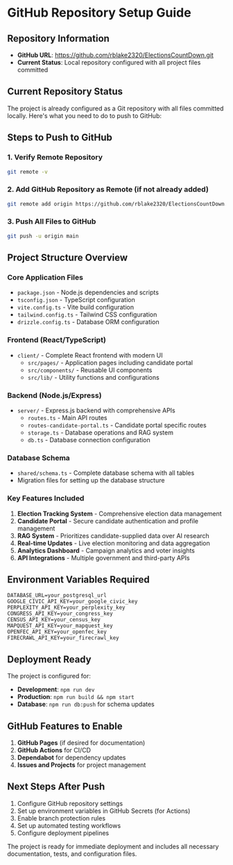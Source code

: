 # GitHub Repository Setup Guide

## Repository Information
- **GitHub URL**: https://github.com/rblake2320/ElectionsCountDown.git
- **Current Status**: Local repository configured with all project files committed

## Current Repository Status
The project is already configured as a Git repository with all files committed locally. Here's what you need to do to push to GitHub:

## Steps to Push to GitHub

### 1. Verify Remote Repository
```bash
git remote -v
```

### 2. Add GitHub Repository as Remote (if not already added)
```bash
git remote add origin https://github.com/rblake2320/ElectionsCountDown.git
```

### 3. Push All Files to GitHub
```bash
git push -u origin main
```

## Project Structure Overview

### Core Application Files
- `package.json` - Node.js dependencies and scripts
- `tsconfig.json` - TypeScript configuration
- `vite.config.ts` - Vite build configuration
- `tailwind.config.ts` - Tailwind CSS configuration
- `drizzle.config.ts` - Database ORM configuration

### Frontend (React/TypeScript)
- `client/` - Complete React frontend with modern UI
  - `src/pages/` - Application pages including candidate portal
  - `src/components/` - Reusable UI components
  - `src/lib/` - Utility functions and configurations

### Backend (Node.js/Express)
- `server/` - Express.js backend with comprehensive APIs
  - `routes.ts` - Main API routes
  - `routes-candidate-portal.ts` - Candidate portal specific routes
  - `storage.ts` - Database operations and RAG system
  - `db.ts` - Database connection configuration

### Database Schema
- `shared/schema.ts` - Complete database schema with all tables
- Migration files for setting up the database structure

### Key Features Included
1. **Election Tracking System** - Comprehensive election data management
2. **Candidate Portal** - Secure candidate authentication and profile management
3. **RAG System** - Prioritizes candidate-supplied data over AI research
4. **Real-time Updates** - Live election monitoring and data aggregation
5. **Analytics Dashboard** - Campaign analytics and voter insights
6. **API Integrations** - Multiple government and third-party APIs

## Environment Variables Required
```
DATABASE_URL=your_postgresql_url
GOOGLE_CIVIC_API_KEY=your_google_civic_key
PERPLEXITY_API_KEY=your_perplexity_key
CONGRESS_API_KEY=your_congress_key
CENSUS_API_KEY=your_census_key
MAPQUEST_API_KEY=your_mapquest_key
OPENFEC_API_KEY=your_openfec_key
FIRECRAWL_API_KEY=your_firecrawl_key
```

## Deployment Ready
The project is configured for:
- **Development**: `npm run dev`
- **Production**: `npm run build && npm start`
- **Database**: `npm run db:push` for schema updates

## GitHub Features to Enable
1. **GitHub Pages** (if desired for documentation)
2. **GitHub Actions** for CI/CD
3. **Dependabot** for dependency updates
4. **Issues and Projects** for project management

## Next Steps After Push
1. Configure GitHub repository settings
2. Set up environment variables in GitHub Secrets (for Actions)
3. Enable branch protection rules
4. Set up automated testing workflows
5. Configure deployment pipelines

The project is ready for immediate deployment and includes all necessary documentation, tests, and configuration files.